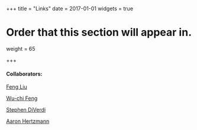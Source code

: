 +++
title = "Links"
date = 2017-01-01
widgets = true

# Order that this section will appear in.
weight = 65

+++

#### Collaborators:
[Feng Liu ](http://web.cecs.pdx.edu/~fliu/)

[Wu-chi Feng](http://web.cecs.pdx.edu/~wuchi/)

[Stephen DiVerdi](http://www.stephendiverdi.com/)

[Aaron Hertzmann](https://www.dgp.toronto.edu/~hertzman/)





